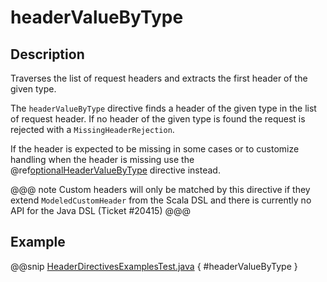 <a id="headervaluebytype-java"></a>
# headerValueByType

## Description

Traverses the list of request headers and extracts the first header of the given type.

The `headerValueByType` directive finds a header of the given type in the list of request header. If no header of
the given type is found the request is rejected with a `MissingHeaderRejection`.

If the header is expected to be missing in some cases or to customize handling when the header
is missing use the @ref[optionalHeaderValueByType](optionalHeaderValueByType.md#optionalheadervaluebytype-java) directive instead.

@@@ note
Custom headers will only be matched by this directive if they extend `ModeledCustomHeader`
from the Scala DSL and there is currently no API for the Java DSL (Ticket #20415)
@@@

## Example

@@snip [HeaderDirectivesExamplesTest.java](../../../../../../../test/java/docs/http/javadsl/server/directives/HeaderDirectivesExamplesTest.java) { #headerValueByType }

